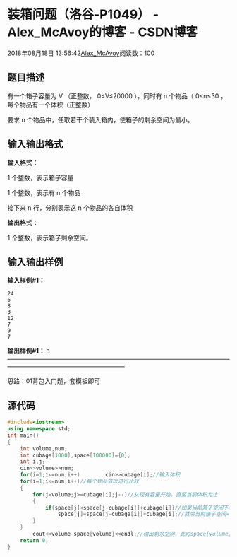# 装箱问题（洛谷-P1049） - Alex_McAvoy的博客 - CSDN博客





2018年08月18日 13:56:42[Alex_McAvoy](https://me.csdn.net/u011815404)阅读数：100








## 题目描述

有一个箱子容量为 V （正整数， 0≤V≤20000 ），同时有 n 个物品（ 0<n≤30 ，每个物品有一个体积（正整数）

要求 n 个物品中，任取若干个装入箱内，使箱子的剩余空间为最小。

## 输入输出格式

**输入格式：**

1 个整数，表示箱子容量

1 个整数，表示有 n 个物品

接下来 n 行，分别表示这 n 个物品的各自体积

**输出格式：**

1 个整数，表示箱子剩余空间。

## 输入输出样例

**输入样例#1：**

```
24
6
8
3
12
7
9
7
```

**输出样例#1：**
`3`
———————————————————————————————————————————————————————

思路：01背包入门题，套模板即可

## 源代码

```cpp
#include<iostream>
using namespace std;
int main()
{
    int volume,num;
    int cubage[1000],space[100000]={0};
    int i,j;
    cin>>volume>>num;
    for(i=1;i<=num;i++)        cin>>cubage[i];//输入体积
    for(i=1;i<=num;i++)//每个物品依次进行比较
    {
        for(j=volume;j>=cubage[i];j--)//从现有容量开始，直至当前体积为止
        {
            if(space[j]<space[j-cubage[i]]+cubage[i])//如果当前箱子空间不如装物品i后的箱子的空间大
                space[j]=space[j-cubage[i]]+cubage[i];//就令当前箱子空间=装了物品i后箱子的最大容量
        }
    }
        cout<<volume-space[volume]<<endl;//输出剩余空间，此时space[volume]为箱子最大装载物品容量
    return 0;
}
```





